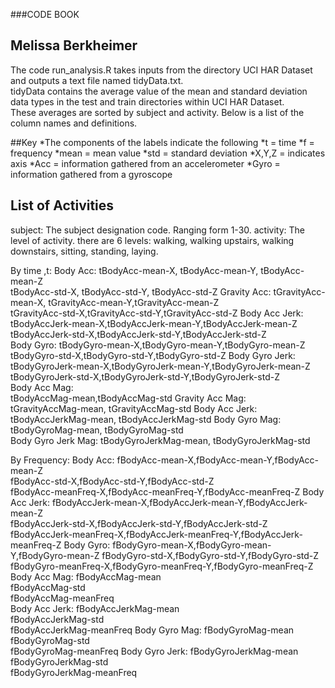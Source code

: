 ###CODE BOOK
## Melissa Berkheimer

The code run_analysis.R takes inputs from the directory UCI HAR Dataset and outputs a text file named tidyData.txt.  
tidyData contains the average value of the mean and standard deviation data types in the test and train directories within UCI HAR Dataset.  
These averages are sorted by subject and activity.  Below is a list of the column names and definitions. 

##Key
*The components of the labels indicate the following
*t = time
*f = frequency
*mean = mean value
*std = standard deviation
*X,Y,Z = indicates axis
*Acc = information gathered from an accelerometer
*Gyro = information gathered from a gyroscope

## List of Activities

subject: The subject designation code.  Ranging form 1-30.
activity: The level of activity.  there are 6 levels: walking, walking upstairs, walking downstairs, sitting, standing, laying.

By time ,t:
Body Acc:
  tBodyAcc-mean-X, tBodyAcc-mean-Y, tBodyAcc-mean-Z         
  tBodyAcc-std-X, tBodyAcc-std-Y, tBodyAcc-std-Z
Gravity Acc:
  tGravityAcc-mean-X, tGravityAcc-mean-Y,tGravityAcc-mean-Z        
  tGravityAcc-std-X,tGravityAcc-std-Y,tGravityAcc-std-Z 
Body Acc Jerk:
  tBodyAccJerk-mean-X,tBodyAccJerk-mean-Y,tBodyAccJerk-mean-Z       
  tBodyAccJerk-std-X,tBodyAccJerk-std-Y,tBodyAccJerk-std-Z  
Body Gyro:
  tBodyGyro-mean-X,tBodyGyro-mean-Y,tBodyGyro-mean-Z     
  tBodyGyro-std-X,tBodyGyro-std-Y,tBodyGyro-std-Z
Body Gyro Jerk:
  tBodyGyroJerk-mean-X,tBodyGyroJerk-mean-Y,tBodyGyroJerk-mean-Z      
  tBodyGyroJerk-std-X,tBodyGyroJerk-std-Y,tBodyGyroJerk-std-Z       
Body Acc Mag:  
  tBodyAccMag-mean,tBodyAccMag-std
Gravity Acc Mag:  
  tGravityAccMag-mean, tGravityAccMag-std 
Body Acc Jerk:
  tBodyAccJerkMag-mean, tBodyAccJerkMag-std 
Body Gyro Mag:
  tBodyGyroMag-mean, tBodyGyroMag-std   
Body Gyro Jerk Mag:
  tBodyGyroJerkMag-mean, tBodyGyroJerkMag-std      

By Frequency:
Body Acc:
  fBodyAcc-mean-X,fBodyAcc-mean-Y,fBodyAcc-mean-Z       
  fBodyAcc-std-X,fBodyAcc-std-Y,fBodyAcc-std-Z   
  fBodyAcc-meanFreq-X,fBodyAcc-meanFreq-Y,fBodyAcc-meanFreq-Z
Body Acc Jerk:
  fBodyAccJerk-mean-X,fBodyAccJerk-mean-Y,fBodyAccJerk-mean-Z      
  fBodyAccJerk-std-X,fBodyAccJerk-std-Y,fBodyAccJerk-std-Z
  fBodyAccJerk-meanFreq-X,fBodyAccJerk-meanFreq-Y,fBodyAccJerk-meanFreq-Z
Body Gyro:
  fBodyGyro-mean-X,fBodyGyro-mean-Y,fBodyGyro-mean-Z
  fBodyGyro-std-X,fBodyGyro-std-Y,fBodyGyro-std-Z          
  fBodyGyro-meanFreq-X,fBodyGyro-meanFreq-Y,fBodyGyro-meanFreq-Z      
Body Acc Mag:
  fBodyAccMag-mean         
  fBodyAccMag-std           
  fBodyAccMag-meanFreq      
Body Acc Jerk:
  fBodyAccJerkMag-mean      
  fBodyAccJerkMag-std       
  fBodyAccJerkMag-meanFreq 
Body Gyro Mag:
  fBodyGyroMag-mean         
  fBodyGyroMag-std         
  fBodyGyroMag-meanFreq 
Body Gyro Jerk:
  fBodyGyroJerkMag-mean    
  fBodyGyroJerkMag-std     
  fBodyGyroJerkMag-meanFreq
